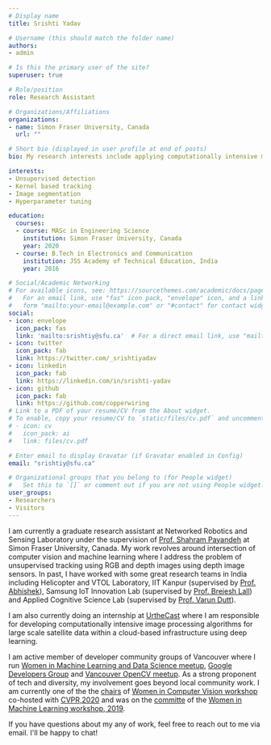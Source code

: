 ```yaml
---
# Display name
title: Srishti Yadav

# Username (this should match the folder name)
authors:
- admin

# Is this the primary user of the site?
superuser: true

# Role/position
role: Research Assistant

# Organizations/Affiliations
organizations:
- name: Simon Fraser University, Canada
  url: ""

# Short bio (displayed in user profile at end of posts)
bio: My research interests include applying computationally intensive machine learning algorithm to computer vision algoritmns.

interests:
- Unsupervised detection
- Kernel based tracking
- Image segmentation
- Hyperparameter tuning

education:
  courses:
  - course: MASc in Engineering Science
    institution: Simon Fraser University, Canada
    year: 2020
  - course: B.Tech in Electronics and Communication
    institution: JSS Academy of Technical Education, India
    year: 2016

# Social/Academic Networking
# For available icons, see: https://sourcethemes.com/academic/docs/page-builder/#icons
#   For an email link, use "fas" icon pack, "envelope" icon, and a link in the
#   form "mailto:your-email@example.com" or "#contact" for contact widget.
social:
- icon: envelope
  icon_pack: fas
  link: 'mailto:srishtiy@sfu.ca'  # For a direct email link, use "mailto:test@example.org".
- icon: twitter
  icon_pack: fab
  link: https://twitter.com/_srishtiyadav
- icon: linkedin
  icon_pack: fab
  link: https://linkedin.com/in/srishti-yadav
- icon: github
  icon_pack: fab
  link: https://github.com/copperwiring
# Link to a PDF of your resume/CV from the About widget.
# To enable, copy your resume/CV to `static/files/cv.pdf` and uncomment the lines below.
# - icon: cv
#   icon_pack: ai
#   link: files/cv.pdf

# Enter email to display Gravatar (if Gravatar enabled in Config)
email: "srishtiy@sfu.ca"

# Organizational groups that you belong to (for People widget)
#   Set this to `[]` or comment out if you are not using People widget.
user_groups:
- Researchers
- Visitors
---
```


I am currently a graduate research assistant at Networked Robotics and Sensing Laboratory under the supervision of [Prof. Shahram Payandeh](https://www.sfu.ca/engineering/faculty-and-staff/faculty/shahram_payandeh.html!) at Simon Fraser University, Canada. My work revolves around intersection of computer vision and machine learning where I address the problem of unsupervised tracking using RGB and depth images using depth image sensors. In past, I have worked with some great research teams in India including Helicopter and VTOL Laboratory, IIT Kanpur (supervised by [Prof. Abhishek](http://www.iitk.ac.in/aero/abhishek/)), Samsung IoT Innovation Lab (supervised by [Prof. Brejesh Lall](http://web.iitd.ac.in/~brejesh/)) and Applied Cognitive Science Lab (supervised by [Prof. Varun Dutt](http://faculty.iitmandi.ac.in/~varun/)).

I am also currently doing an internship at [UrtheCast](https://www.urthecast.com/) where I am responsible for developing computationally intensive image processing algorithms for large scale satellite data within a cloud-based infrastructure using deep learning.

I am active member of developer community groups of Vancouver where I run [Women in Machine Learning and Data Science meetup](https://www.meetup.com/Vancouver-Women-in-Machine-Learning-and-Data-Science/), [Google Developers Group](https://www.meetup.com/gdg-burnaby/) and [Vancouver OpenCV meetup](https://www.meetup.com/Vancouver-OpenCV-Meetup/). As a strong proponent of tech and diversity, my involvement goes beyond local community work. I am currently one of the the [chairs](https://sites.google.com/view/wicvworkshop-cvpr2020/committee) of [Women in Computer Vision workshop](https://sites.google.com/view/wicvworkshop-cvpr2020/) co-hosted with [CVPR,2020](http://cvpr2020.thecvf.com/) and was on the [committe](https://wimlworkshop.org/2019/committee/) of the [Women in Machine Learning workshop, 2019](https://wimlworkshop.org/2019/).

If you have questions about my any of work, feel free to reach out to me via email. I'll be happy to chat!
